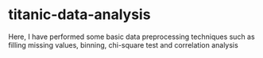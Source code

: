 # titanic-data-analysis
Here, I have performed some basic data preprocessing techniques such as filling missing values, binning, chi-square test and correlation analysis
